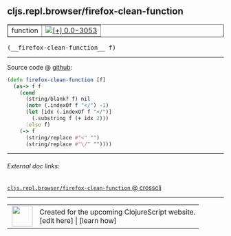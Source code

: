 ## cljs.repl.browser/firefox-clean-function



 <table border="1">
<tr>
<td>function</td>
<td><a href="https://github.com/cljsinfo/cljs-api-docs/tree/0.0-3053"><img valign="middle" alt="[+] 0.0-3053" title="Added in 0.0-3053" src="https://img.shields.io/badge/+-0.0--3053-lightgrey.svg"></a> </td>
</tr>
</table>


 <samp>
(__firefox-clean-function__ f)<br>
</samp>

---







Source code @ [github](https://github.com/clojure/clojurescript/blob/r3123/src/clj/cljs/repl/browser.clj#L371-L381):

```clj
(defn firefox-clean-function [f]
  (as-> f f
    (cond
      (string/blank? f) nil
      (not= (.indexOf f "</") -1)
      (let [idx (.indexOf f "</")]
        (.substring f (+ idx 2)))
      :else f)
    (-> f
      (string/replace #"<" "")
      (string/replace #"\/" ""))))
```

<!--
Repo - tag - source tree - lines:

 <pre>
clojurescript @ r3123
└── src
    └── clj
        └── cljs
            └── repl
                └── <ins>[browser.clj:371-381](https://github.com/clojure/clojurescript/blob/r3123/src/clj/cljs/repl/browser.clj#L371-L381)</ins>
</pre>

-->

---



###### External doc links:

[`cljs.repl.browser/firefox-clean-function` @ crossclj](http://crossclj.info/fun/cljs.repl.browser/firefox-clean-function.html)<br>

---

 <table>
<tr><td>
<img valign="middle" align="right" width="48px" src="http://i.imgur.com/Hi20huC.png">
</td><td>
Created for the upcoming ClojureScript website.<br>
[edit here] | [learn how]
</td></tr></table>

[edit here]:https://github.com/cljsinfo/cljs-api-docs/blob/master/cljsdoc/cljs.repl.browser/firefox-clean-function.cljsdoc
[learn how]:https://github.com/cljsinfo/cljs-api-docs/wiki/cljsdoc-files

<!--

This information was too distracting to show to readers, but I'll leave it
commented here since it is helpful to:

- pretty-print the data used to generate this document
- and show how to retrieve that data



The API data for this symbol:

```clj
{:ns "cljs.repl.browser",
 :name "firefox-clean-function",
 :type "function",
 :signature ["[f]"],
 :source {:code "(defn firefox-clean-function [f]\n  (as-> f f\n    (cond\n      (string/blank? f) nil\n      (not= (.indexOf f \"</\") -1)\n      (let [idx (.indexOf f \"</\")]\n        (.substring f (+ idx 2)))\n      :else f)\n    (-> f\n      (string/replace #\"<\" \"\")\n      (string/replace #\"\\/\" \"\"))))",
          :title "Source code",
          :repo "clojurescript",
          :tag "r3123",
          :filename "src/clj/cljs/repl/browser.clj",
          :lines [371 381]},
 :full-name "cljs.repl.browser/firefox-clean-function",
 :full-name-encode "cljs.repl.browser/firefox-clean-function",
 :history [["+" "0.0-3053"]]}

```

Retrieve the API data for this symbol:

```clj
;; from Clojure REPL
(require '[clojure.edn :as edn])
(-> (slurp "https://raw.githubusercontent.com/cljsinfo/cljs-api-docs/catalog/cljs-api.edn")
    (edn/read-string)
    (get-in [:symbols "cljs.repl.browser/firefox-clean-function"]))
```

-->
